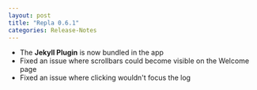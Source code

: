 ```yaml
---
layout: post
title: "Repla 0.6.1"
categories: Release-Notes
---
```


- The **Jekyll Plugin** is now bundled in the app
- Fixed an issue where scrollbars could become visible on the Welcome page
- Fixed an issue where clicking wouldn't focus the log
